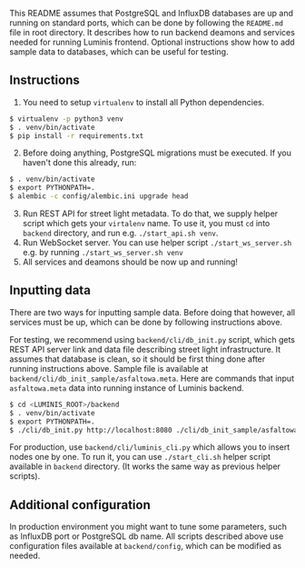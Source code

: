 This README assumes that PostgreSQL and InfluxDB databases are up and running on standard
ports, which can be done by following the `README.md` file in root directory. It describes how to run backend deamons and services needed for running Luminis frontend. Optional instructions show how to add sample data to databases, which can be useful for testing.

## Instructions
 1. You need to setup `virtualenv` to install all Python dependencies. 
```sh
$ virtualenv -p python3 venv
$ . venv/bin/activate
$ pip install -r requirements.txt
```
 2. Before doing anything, PostgreSQL migrations must be executed. If you haven't done this already, run:
```sh
$ . venv/bin/activate
$ export PYTHONPATH=.
$ alembic -c config/alembic.ini upgrade head
```
 3. Run REST API for street light metadata. To do that, we supply helper script which gets your `virtalenv` name. To use it, you must `cd` into `backend` directory, and run e.g. `./start_api.sh venv`.
 4. Run WebSocket server. You can use helper script `./start_ws_server.sh` e.g. by running `./start_ws_server.sh venv`
 5. All services and deamons should be now up and running!
 
## Inputting data
There are two ways for inputting sample data. Before doing that however, all services must be up, which can be done by following instructions above.

For testing, we recommend using `backend/cli/db_init.py` script, which gets REST API server link and data file describing street light infrastructure. It assumes that database is clean, so it should be first thing done after running instructions above. Sample file is available at `backend/cli/db_init_sample/asfaltowa.meta`. Here are commands that input `asfaltowa.meta` data into running instance of Luminis backend.

```sh
$ cd <LUMINIS_ROOT>/backend
$ . venv/bin/activate
$ export PYTHONPATH=.
$ ./cli/db_init.py http://localhost:8080 ./cli/db_init_sample/asfaltowa.meta
```

For production, use `backend/cli/luminis_cli.py` which allows you to insert nodes one by one.
To run it, you can use `./start_cli.sh` helper script available in `backend` directory. (It works the same way as previous helper scripts).

## Additional configuration
In production environment you might want to tune some parameters, such as InfluxDB port or PostgreSQL db name. All
scripts described above use configuration files available at `backend/config`, which can be modified as needed.

